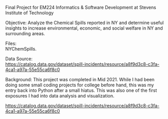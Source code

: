 Final Project for EM224 Informatics & Software Development at Stevens Institute of Technology

Objective: 
Analyze the Chemical Spills reported in NY and determine useful insights to increase environmental, economic, and social welfare in NY and surrounding areas.

Files:  
NYChemSpills.

Data Source:  
https://catalog.data.gov/dataset/spill-incidents/resource/a8f9d3c8-c3fa-4ca1-a97a-55e55ca6f8c0



Background:
This project was completed in Mid 2021. While I had been doing some small coding projects for college before hand, this was my entry back into Python after a small hiatus. 
This was also one of the first exposures I had into data analysis and visualization.

https://catalog.data.gov/dataset/spill-incidents/resource/a8f9d3c8-c3fa-4ca1-a97a-55e55ca6f8c0
